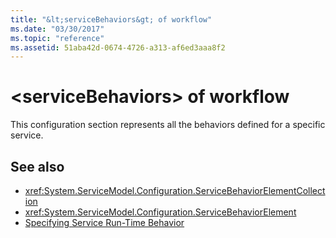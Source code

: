 ```yaml
---
title: "&lt;serviceBehaviors&gt; of workflow"
ms.date: "03/30/2017"
ms.topic: "reference"
ms.assetid: 51aba42d-0674-4726-a313-af6ed3aaa8f2
---
```

# &lt;serviceBehaviors&gt; of workflow
This configuration section represents all the behaviors defined for a specific service.  
  
## See also
- <xref:System.ServiceModel.Configuration.ServiceBehaviorElementCollection>
- <xref:System.ServiceModel.Configuration.ServiceBehaviorElement>
- [Specifying Service Run-Time Behavior](../../../../../docs/framework/wcf/specifying-service-run-time-behavior.md)
